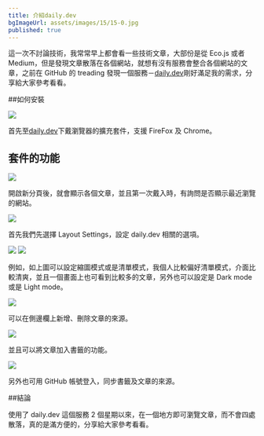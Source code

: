 ```yaml
---
title: 介紹daily.dev
bgImageUrl: assets/images/15/15-0.jpg
published: true
---
```


這一次不討論技術，我常常早上都會看一些技術文章，大部份是從 Eco.js 或者 Medium，但是發現文章散落在各個網站，就想有沒有服務會整合各個網站的文章，之前在 GitHub 的 treading 發現一個服務－[daily.dev](https://daily.dev/)剛好滿足我的需求，分享給大家參考看看。

##如何安裝

<img class="img-responsive" src="assets/images/17/16-01.png">

首先至[daily.dev](https://daily.dev/)下戴瀏覽器的擴充套件，支援 FireFox 及 Chrome。

## 套件的功能

<img class="img-responsive" src="assets/images/17/16-02.png">

開啟新分頁後，就會顯示各個文章，並且第一次戴入時，有詢問是否顯示最近瀏覽的網站。

<img class="img-responsive" src="assets/images/17/16-03.png">

首先我們先選擇 Layout Settings，設定 daily.dev 相關的選項。

<img class="img-responsive" src="assets/images/17/16-04.png">
<img class="img-responsive" src="assets/images/17/16-05.png">

例如，如上圖可以設定縮圖模式或是清單模式，我個人比較偏好清單模式，介面比較清爽，並且一個畫面上也可看到比較多的文章，另外也可以設定是 Dark mode 或是 Light mode。

<img class="img-responsive" src="assets/images/17/16-06.png">

可以在側邊欄上新增、刪除文章的來源。

<img class="img-responsive" src="assets/images/17/16-07.png">

並且可以將文章加入書籤的功能。

<img class="img-responsive" src="assets/images/17/16-08.png">

另外也可用 GitHub 帳號登入，同步書籤及文章的來源。

##結論

使用了 daily.dev 這個服務 2 個星期以來，在一個地方即可瀏覽文章，而不會四處散落，真的是滿方便的，分享給大家參考看看。
